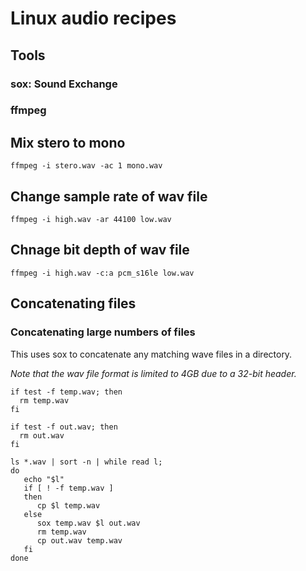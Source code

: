 # Linux audio recipes

## Tools

### sox: Sound Exchange

### ffmpeg

## Mix stero to mono

````
ffmpeg -i stero.wav -ac 1 mono.wav
````

## Change sample rate of wav file

````
ffmpeg -i high.wav -ar 44100 low.wav
````

## Chnage bit depth of wav file

````
ffmpeg -i high.wav -c:a pcm_s16le low.wav
````

## Concatenating files

### Concatenating large numbers of files

This uses sox to concatenate any matching wave files in a directory.

*Note that the wav file format is limited to 4GB due to a 32-bit header.*

````
if test -f temp.wav; then
  rm temp.wav
fi

if test -f out.wav; then
  rm out.wav
fi
                                                                                                                         
ls *.wav | sort -n | while read l;
do     
   echo "$l"                                                                                                                                                          
   if [ ! -f temp.wav ]                                                                                                                                         
   then                                                                                                                                                       
      cp $l temp.wav                                                                                                                                            
   else                                                                                                                                                       
      sox temp.wav $l out.wav
      rm temp.wav                                                                                                                                
      cp out.wav temp.wav                                                                                                                                       
   fi
done
````
